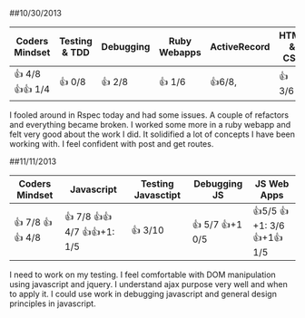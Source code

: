 ##10/30/2013

| Coders Mindset          | Testing & TDD | Debugging  | Ruby Webapps | ActiveRecord         | HTML & CSS |
| ----------------------- | ------------- | ---------  | ------------ | -------------------- | ---------- |
|   :+1: 4/8 :+1::+1: 1/4 |    :+1: 0/8   |  :+1: 2/8  |   :+1: 1/6   | :+1:6/8,             |  :+1: 3/6  |

I fooled around in Rspec today and had some issues. A couple of refactors and everything became broken.
I worked some more in a ruby webapp and felt very good about the work I did. It solidified a lot of concepts
I have been working with. I feel confident with post and get routes. 

##11/11/2013

| Coders Mindset          | 	    Javascript                        | Testing Javasctipt  | Debugging JS | JS Web Apps
| ----------------------- | ---------------------                   | ---------  | ------------ | --------------------
|   :+1: 7/8 :+1::+1: 4/8 | :+1: 7/8 :+1::+1: 4/7  :+1::+1:+1: 1/5  |  :+1: 3/10  |   :+1: 5/7 :+1:+1 0/5  | :+1:5/5 :+1:+1: 3/6 :+1:+1:+1: 1/5

I need to work on my testing. I feel comfortable with DOM manipulation using javascript and jquery. I understand ajax purpose very well and when to apply it. I could use work in debugging javascript and general design principles in javascript.